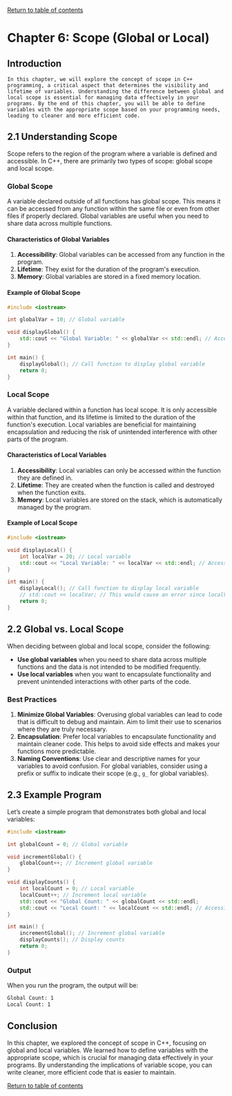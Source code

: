 

[Return to table of contents](TableOfContents.md)

# Chapter 6: Scope (Global or Local)

## Introduction

    In this chapter, we will explore the concept of scope in C++ programming, a critical aspect that determines the visibility and lifetime of variables. Understanding the difference between global and local scope is essential for managing data effectively in your programs. By the end of this chapter, you will be able to define variables with the appropriate scope based on your programming needs, leading to cleaner and more efficient code.

## 2.1 Understanding Scope

Scope refers to the region of the program where a variable is defined and accessible. In C++, there are primarily two types of scope: global scope and local scope.

### Global Scope

A variable declared outside of all functions has global scope. This means it can be accessed from any function within the same file or even from other files if properly declared. Global variables are useful when you need to share data across multiple functions.

#### Characteristics of Global Variables

1. **Accessibility**: Global variables can be accessed from any function in the program.
2. **Lifetime**: They exist for the duration of the program's execution.
3. **Memory**: Global variables are stored in a fixed memory location.

#### Example of Global Scope

```cpp
#include <iostream>

int globalVar = 10; // Global variable

void displayGlobal() {
    std::cout << "Global Variable: " << globalVar << std::endl; // Accessing global variable
}

int main() {
    displayGlobal(); // Call function to display global variable
    return 0;
}
```

### Local Scope

A variable declared within a function has local scope. It is only accessible within that function, and its lifetime is limited to the duration of the function's execution. Local variables are beneficial for maintaining encapsulation and reducing the risk of unintended interference with other parts of the program.

#### Characteristics of Local Variables

1. **Accessibility**: Local variables can only be accessed within the function they are defined in.
2. **Lifetime**: They are created when the function is called and destroyed when the function exits.
3. **Memory**: Local variables are stored on the stack, which is automatically managed by the program.

#### Example of Local Scope

```cpp
#include <iostream>

void displayLocal() {
    int localVar = 20; // Local variable
    std::cout << "Local Variable: " << localVar << std::endl; // Accessing local variable
}

int main() {
    displayLocal(); // Call function to display local variable
    // std::cout << localVar; // This would cause an error since localVar is not accessible here
    return 0;
}
```

## 2.2 Global vs. Local Scope

When deciding between global and local scope, consider the following:

- **Use global variables** when you need to share data across multiple functions and the data is not intended to be modified frequently.
- **Use local variables** when you want to encapsulate functionality and prevent unintended interactions with other parts of the code.

### Best Practices

1. **Minimize Global Variables**: Overusing global variables can lead to code that is difficult to debug and maintain. Aim to limit their use to scenarios where they are truly necessary.
2. **Encapsulation**: Prefer local variables to encapsulate functionality and maintain cleaner code. This helps to avoid side effects and makes your functions more predictable.
3. **Naming Conventions**: Use clear and descriptive names for your variables to avoid confusion. For global variables, consider using a prefix or suffix to indicate their scope (e.g., `g_` for global variables).

## 2.3 Example Program

Let’s create a simple program that demonstrates both global and local variables:

```cpp
#include <iostream>

int globalCount = 0; // Global variable

void incrementGlobal() {
    globalCount++; // Increment global variable
}

void displayCounts() {
    int localCount = 0; // Local variable
    localCount++; // Increment local variable
    std::cout << "Global Count: " << globalCount << std::endl;
    std::cout << "Local Count: " << localCount << std::endl; // Accessing local variable
}

int main() {
    incrementGlobal(); // Increment global variable
    displayCounts(); // Display counts
    return 0;
}
```

### Output

When you run the program, the output will be:

```bash
Global Count: 1
Local Count: 1
```

## Conclusion

In this chapter, we explored the concept of scope in C++, focusing on global and local variables. We learned how to define variables with the appropriate scope, which is crucial for managing data effectively in your programs. By understanding the implications of variable scope, you can write cleaner, more efficient code that is easier to maintain.

[Return to table of contents](TableOfContents.md)